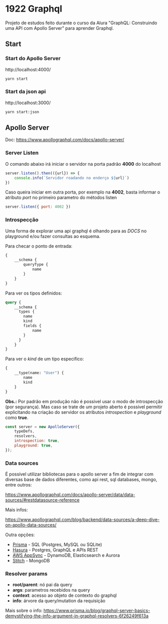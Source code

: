 # 1922 Graphql

Projeto de estudos feito durante o curso da Alura "GraphQL: Construindo uma API com Apollo Server" para aprender Graphql.

## Start

### Start do Apollo Server
http://localhost:4000/
```bash
yarn start
```

### Start da json api
http://localhost:3000/
```bash
yarn start:json
```

## Apollo Server

Doc: https://www.apollographql.com/docs/apollo-server/

### Server Listen 

O comando abaixo irá iniciar o servidor na porta padrão **4000** do localhost 

```js
server.listen().then(({url}) => {
    console.info(`Servidor roadando no enderço ${url}`)
})
```

Caso queira iniciar em outra porta, por exemplo na **4002**, basta informar o atributo *port* no primeiro parametro
do métodos listen

```js
server.listen({ port: 4002 })
```

### Introspecção

Uma forma de explorar uma api graphql é olhando para as *DOCS* no playground e/ou fazer consultas ao esquema.

Para checar o ponto de entrada:

```graphql
{
    __schema {
        queryType {
            name
        }
    }
}
```

Para ver os tipos definidos:

```graphql
query {
    __schema {
      types {
        name
        kind
        fields {
            name
        }
      }
    }
}
```

Para ver o *kind* de um tipo especifico:

```graphql
{
    __type(name: "User") {
        name
        kind
    }
}
```

**Obs.:** Por padrão em produção não é possivel usar o modo de introspecção (por segurança). Mas caso se trate de um projeto aberto é possível permitir explicitando na criação do servidor os atributos *introspection* e *playground* como **true**.

```js
const server = new ApolloServer({
    typeDefs,
    resolvers,
    introspection: true,  
    playground: true,
});
```

### Data sources

É possível utilizar bibliotecas para o apollo server a fim de integrar com diversas base de dados diferentes, como api rest, sql databases, mongo, entre outros:

https://www.apollographql.com/docs/apollo-server/data/data-sources/#restdatasource-reference

Mais infos:

https://www.apollographql.com/blog/backend/data-sources/a-deep-dive-on-apollo-data-sources/

Outra opções: 

- [Prisma](https://www.prisma.io/) - SQL (Postgres, MySQL ou SQLite)
- [Hasura](https://hasura.io/) - Postgres, GraphQL e APIs REST
- [AWS AppSync](https://aws.amazon.com/pt/appsync/) - DynamoDB, Elasticsearch e Aurora
- [Stitch](https://docs.mongodb.com/realm/graphql/) - MongoDB

### Resolver params

- **root/parent**: nó pai da query
- **args**: parametros recebidos na query
- **context**: acesso ao objeto de contexto do graphql
- **info**: árvore da query/mutation da requisição

Mais sobre o info: https://www.prisma.io/blog/graphql-server-basics-demystifying-the-info-argument-in-graphql-resolvers-6f26249f613a
